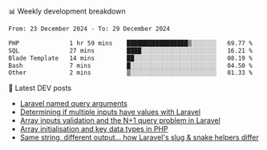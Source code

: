 📊 Weekly development breakdown
<!--START_SECTION:waka-->

```txt
From: 23 December 2024 - To: 29 December 2024

PHP              1 hr 59 mins    █████████████████▒░░░░░░░   69.77 %
SQL              27 mins         ████░░░░░░░░░░░░░░░░░░░░░   16.21 %
Blade Template   14 mins         ██░░░░░░░░░░░░░░░░░░░░░░░   08.19 %
Bash             7 mins          █░░░░░░░░░░░░░░░░░░░░░░░░   04.50 %
Other            2 mins          ▒░░░░░░░░░░░░░░░░░░░░░░░░   01.33 %
```

<!--END_SECTION:waka-->

📕 Latest DEV posts
<!-- BLOG-POST-LIST:START -->
- [Laravel named query arguments](https://dev.to/michaelvickersuk/laravel-named-query-arguments-28kd)
- [Determining if multiple inputs have values with Laravel](https://dev.to/michaelvickersuk/determining-if-multiple-inputs-have-values-with-laravel-km6)
- [Array inputs validation and the N+1 query problem in Laravel](https://dev.to/michaelvickersuk/array-inputs-validation-and-the-n1-query-problem-in-laravel-2agb)
- [Array initialisation and key data types in PHP](https://dev.to/michaelvickersuk/array-initialisation-and-key-data-types-in-php-1e5b)
- [Same string, different output... how Laravel&#39;s slug &amp; snake helpers differ](https://dev.to/michaelvickersuk/same-string-different-output-how-laravels-slug-snake-helpers-differ-1ccj)
<!-- BLOG-POST-LIST:END -->
